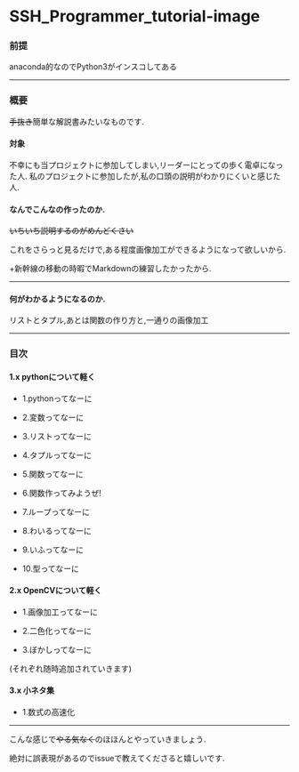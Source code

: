 # SSH_Programmer_tutorial-image
### 前提
anaconda的なのでPython3がインスコしてある
***
### 概要
~~手抜き~~簡単な解説書みたいなものです.
#### 対象
不幸にも当プロジェクトに参加してしまい,リーダーにとっての歩く電卓になった人.
私のプロジェクトに参加したが,私の口頭の説明がわかりにくいと感じた人.
#### なんでこんなの作ったのか.
~~いちいち説明するのがめんどくさい~~　

これをさらっと見るだけで,ある程度画像加工ができるようになって欲しいから.

+新幹線の移動の時暇でMarkdownの練習したかったから.
***
#### 何がわかるようになるのか.
リストとタプル,あとは関数の作り方と,一通りの画像加工
***
### 目次
#### 1.x pythonについて軽く

* 1.pythonってなーに

* 2.変数ってなーに

* 3.リストってなーに

* 4.タプルってなーに

* 5.関数ってなーに

* 6.関数作ってみようぜ!

* 7.ループってなーに

* 8.わいるってなーに

* 9.いふってなーに

* 10.型ってなーに

#### 2.x OpenCVについて軽く

* 1.画像加工ってなーに

* 2.二色化ってなーに

* 3.ぼかしってなーに

(それぞれ随時追加されていきます)

#### 3.x 小ネタ集

* 1.数式の高速化

***
こんな感じで~~やる気なく~~のほほんとやっていきましょう.

絶対に誤表現があるのでissueで教えてくださると嬉しいです.
